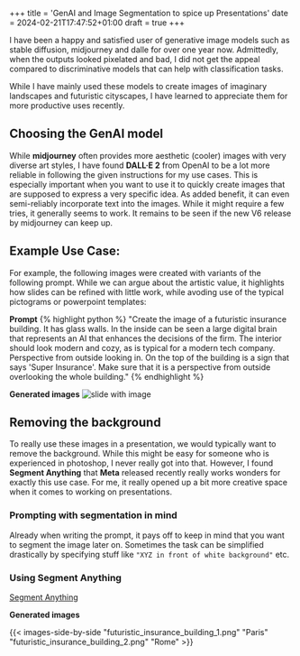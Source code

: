 +++
title = 'GenAI and Image Segmentation to spice up Presentations'
date = 2024-02-21T17:47:52+01:00
draft = true
+++

I have been a happy and satisfied user of generative image models such as stable diffusion, midjourney and dalle for over one year now. Admittedly, when the outputs looked pixelated and bad, I did not get the appeal compared to discriminative models that can help with classification tasks.

While I have mainly used these models to create images of imaginary landscapes and futuristic cityscapes, I have learned to appreciate them for more productive uses recently.

## Choosing the GenAI model

While **midjourney** often provides more aesthetic (cooler) images with very diverse art styles, I have found **DALL·E 2** from OpenAI to be a lot more reliable in following the given instructions for my use cases. This is especially important when you want to use it to quickly create images that are supposed to express a very specific idea. As added benefit, it can even semi-reliably incorporate text into the images. While it might require a few tries, it generally seems to work. It remains to be seen if the new V6 release by midjourney can keep up.

## Example Use Case: 
For example, the following images were created with variants of the following prompt. While we can argue about the artistic value, it highlights how slides can be refined with little work, while avoding use of the typical pictograms or powerpoint templates:

**Prompt**
{% highlight python %}
"Create the image of a futuristic insurance building. It has glass walls. In the inside can be seen a large digital brain that represents an AI that enhances the decisions of the firm. The interior should look modern and cozy, as is typical for a modern tech company. Perspective from outside looking in. On the top of the building is a sign that says 'Super Insurance'. Make sure that it is a perspective from outside overlooking the whole building."
{% endhighlight %}

**Generated images**
![slide with image](slide_with_image.png "Title")


## Removing the background

To really use these images in a presentation, we would typically want to remove the background. While this might be easy for someone who is experienced in photoshop, I never really got into that.
However, I found **Segment Anything** that **Meta** released recently really works wonders for exactly this use case. 
For me, it really opened up a bit more creative space when it comes to working on presentations.

### Prompting with segmentation in mind

Already when writing the prompt, it pays off to keep in mind that you want to segment the image later on.
Sometimes the task can be simplified drastically by specifying stuff like `"XYZ in front of white background"` etc.

### Using Segment Anything
[Segment Anything](https://segment-anything.com/)

**Generated images**
<!-- {{< image-resize src="futuristic_insurance_building_1.png" alt="slide with image" width="50%" >}} -->
<!-- {{< image-resize src="futuristic_insurance_building_2.png" alt="slide with image" width="50%" >}} -->
{{< images-side-by-side "futuristic_insurance_building_1.png" "Paris" "futuristic_insurance_building_2.png" "Rome" >}}

<!-- ![slide with image](slide_with_image.png){:width="30%"}{:style="display:block; margin-left:auto; margin-right:auto"} -->